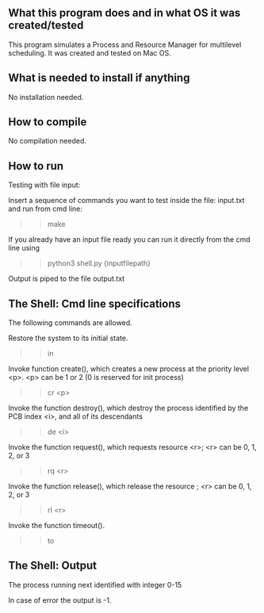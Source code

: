 ## What this program does and in what OS it was created/tested

This program simulates a Process and Resource Manager for multilevel scheduling. 
It was created and tested on Mac OS.

## What is needed to install if anything

No installation needed.

## How to compile
No compilation needed.

## How to run
Testing with file input:

Insert a sequence of commands you want to test inside the file: input.txt and run from cmd line: 

>> make

If you already have an input file ready you can run it directly from the cmd line using

>> python3 shell.py {inputfilepath}

Output is piped to the file output.txt

##  The Shell: Cmd line specifications
The following commands are allowed.

Restore the system to its initial state.

>> 	in

Invoke function create(), which creates a new process at the priority level \<p>. \<p> can be 1 or 2 (0 is reserved for init process)

>> 	cr \<p>

Invoke the function destroy(), which destroy the process identified by the PCB index \<i>, and all of its descendants

>> 	de \<i>

Invoke the function request(), which requests resource \<r>; \<r> can be 0, 1, 2, or 3

>> 	rq \<r>

Invoke the function release(), which release the resource <r>; \<r> can be 0, 1, 2, or 3

>> 	rl \<r>

Invoke the function timeout().

>> 	to



##  The Shell: Output

The process running next identified with integer 0-15

In case of error the output is -1.

